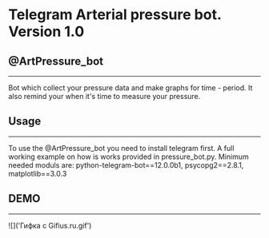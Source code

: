 # Telegram Arterial pressure bot. Version 1.0
## @ArtPressure_bot
-------------
Bot which collect your pressure data and make graphs for time - period.
It also remind your when it's time to measure your pressure.

## Usage
-------------
To use the @ArtPressure_bot you need to install telegram first.
A full working example on how is works provided in pressure_bot.py.
Minimum needed moduls are: 
python-telegram-bot==12.0.0b1, psycopg2==2.8.1, matplotlib==3.0.3

## DEMO
-------------
![]('Гифка с Gifius.ru.gif')
